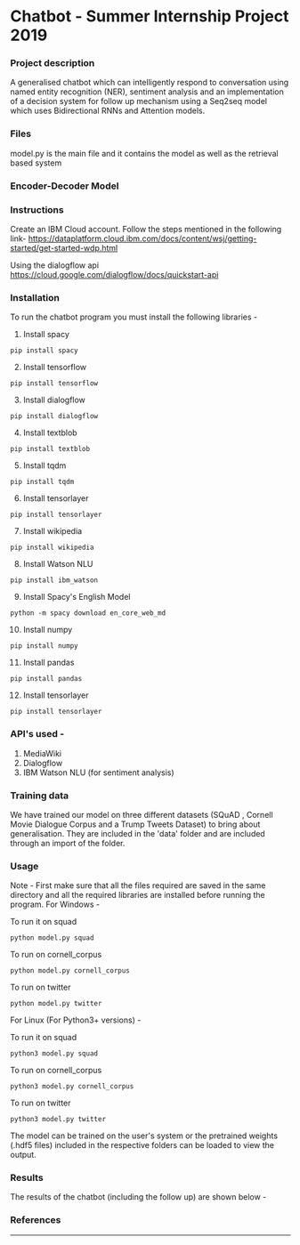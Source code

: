 # Chatbot - Summer Internship Project 2019 


### Project description
A generalised chatbot which can intelligently respond to conversation using named entity recognition (NER), sentiment analysis and an implementation of a decision system for follow up mechanism using a Seq2seq model which uses Bidirectional RNNs and Attention models.

### Files
model.py is the main file and it contains the model as well as the retrieval based system

### Encoder-Decoder Model
<!--Add the image from the project report folder-->

<!--create an images folder and change to relative path later

### Decision System for Follow Up
<!--Insert the flow chart here-->


### Instructions

Create an IBM Cloud account. Follow the steps mentioned in the following link-
https://dataplatform.cloud.ibm.com/docs/content/wsj/getting-started/get-started-wdp.html

Using the dialogflow api
https://cloud.google.com/dialogflow/docs/quickstart-api


### Installation
To run the chatbot program you must install the following libraries -
1. Install spacy 
``` deic
pip install spacy
```
2. Install tensorflow
```
pip install tensorflow
```
3. Install dialogflow
```
pip install dialogflow
```
4. Install textblob
```
pip install textblob
```
5. Install tqdm
```
pip install tqdm
```
6. Install tensorlayer
```
pip install tensorlayer
```
7. Install wikipedia
```
pip install wikipedia
```
8. Install Watson NLU
```
pip install ibm_watson
```
9. Install Spacy's English Model
```
python -m spacy download en_core_web_md
```
10. Install numpy
```
pip install numpy
```
11. Install pandas
```
pip install pandas
```
12. Install tensorlayer
```
pip install tensorlayer
```



### API's used -
1. MediaWiki
2. Dialogflow
3. IBM Watson NLU (for sentiment analysis)


### Training data
We have trained our model on three different datasets (SQuAD , Cornell Movie Dialogue Corpus and a Trump Tweets Dataset) to  bring about generalisation. They are included in the 'data' folder and are included through an import of the folder.


### Usage 
Note - First make sure that all the files required are saved in the same directory and all the required libraries are installed before running the program.
For Windows -

To run it on squad
```
python model.py squad
```
To run on cornell_corpus
```
python model.py cornell_corpus
```
To run on twitter
```
python model.py twitter
```

For Linux (For Python3+ versions) -

To run it on squad
```
python3 model.py squad
```
To run on cornell_corpus
```
python3 model.py cornell_corpus
```
To run on twitter
```
python3 model.py twitter
```

The model can be trained on the user's system or the pretrained weights (.hdf5 files) included in the respective folders can be loaded to view the output.

### Results
The results of the chatbot (including the follow up) are shown below -
<!--Insert a screenshot of the results here-->

### References
<!--Insert the links of all blogs and resources that helped our cause-->
-----------------------------------------------------------------------------------------------------------------------------------
 
